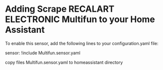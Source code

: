 # Adding Scrape RECALART ELECTRONIC Multifun to your Home Assistant

To enable this sensor, add the following lines to your configuration.yaml file:

sensor: !include Multifun.sensor.yaml

copy files Multifun.sensor.yaml to homeassistant directory
